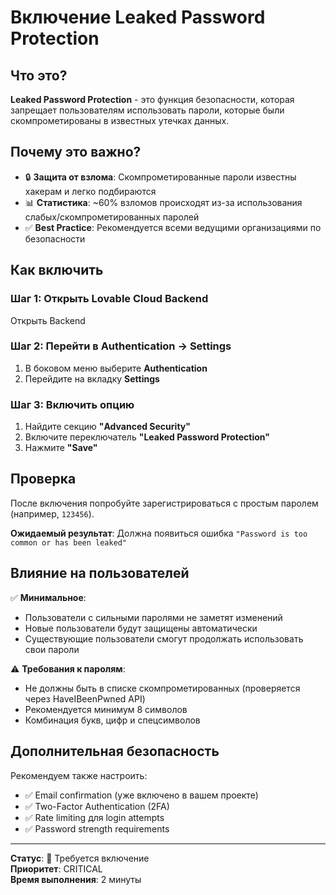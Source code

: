 # Включение Leaked Password Protection

## Что это?

**Leaked Password Protection** - это функция безопасности, которая запрещает пользователям использовать пароли, которые были скомпрометированы в известных утечках данных.

## Почему это важно?

- 🔒 **Защита от взлома**: Скомпрометированные пароли известны хакерам и легко подбираются
- 📊 **Статистика**: ~60% взломов происходят из-за использования слабых/скомпрометированных паролей
- ✅ **Best Practice**: Рекомендуется всеми ведущими организациями по безопасности

## Как включить

### Шаг 1: Открыть Lovable Cloud Backend

<lov-actions>
  <lov-open-backend>Открыть Backend</lov-open-backend>
</lov-actions>

### Шаг 2: Перейти в Authentication → Settings

1. В боковом меню выберите **Authentication**
2. Перейдите на вкладку **Settings**

### Шаг 3: Включить опцию

1. Найдите секцию **"Advanced Security"**
2. Включите переключатель **"Leaked Password Protection"**
3. Нажмите **"Save"**

## Проверка

После включения попробуйте зарегистрироваться с простым паролем (например, `123456`).

**Ожидаемый результат**: Должна появиться ошибка `"Password is too common or has been leaked"`

## Влияние на пользователей

✅ **Минимальное**: 
- Пользователи с сильными паролями не заметят изменений
- Новые пользователи будут защищены автоматически
- Существующие пользователи смогут продолжать использовать свои пароли

⚠️ **Требования к паролям**:
- Не должны быть в списке скомпрометированных (проверяется через HaveIBeenPwned API)
- Рекомендуется минимум 8 символов
- Комбинация букв, цифр и спецсимволов

## Дополнительная безопасность

Рекомендуем также настроить:
- ✅ Email confirmation (уже включено в вашем проекте)
- ✅ Two-Factor Authentication (2FA)
- ✅ Rate limiting для login attempts
- ✅ Password strength requirements

---

**Статус**: 🔴 Требуется включение  
**Приоритет**: CRITICAL  
**Время выполнения**: 2 минуты

